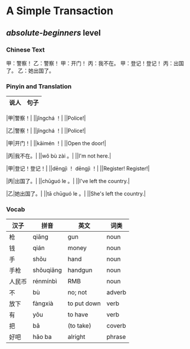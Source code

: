 # A Simple Transaction
## *absolute-beginners* level

### Chinese Text
甲：警察！
乙：警察！
甲：开门！
丙：我不在。
甲：登记！登记！
丙：出国了。
乙：她出国了。

### Pinyin and Translation
|说人|句子|
|----|----|

|甲|警察！|
||jǐngchá ！|
||Police!|

|乙|警察！|
||jǐngchá ！|
||Police!|

|甲|开门！|
||kāimén ！|
||Open the door!|

|丙|我不在。|
||wǒ bù zài 。|
||I'm not here.|

|甲|登记！登记！|
||dēngjì ！ dēngjì ！|
||Register! Register!|

|丙|出国了。|
||chūguó le 。|
||I've left the country.|

|乙|她出国了。|
||tā chūguó le 。|
||She's left the country.|
### Vocab
|汉子|拼音|英文|词类|
|----|----|----|----|
|枪|qiāng|gun|noun|
|钱|qián|money|noun|
|手|shǒu|hand|noun|
|手枪|shǒuqiāng|handgun|noun|
|人民币|rénmínbì|RMB|noun|
|不|bù|no; not|adverb|
|放下|fàngxià|to put down|verb|
|有|yǒu|to have|verb|
|把|bǎ|(to take)|coverb|
|好吧|hǎo ba|alright|phrase|